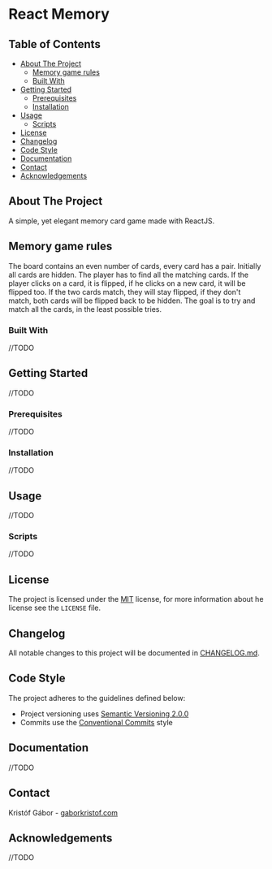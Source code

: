 # React Memory

## Table of Contents

- [About The Project](#about-the-project)
  - [Memory game rules](#memory-game-rules)
  - [Built With](#built-with)
- [Getting Started](#getting-started)
  - [Prerequisites](#prerequisites)
  - [Installation](#installation)
- [Usage](#usage)
  - [Scripts](#scripts)
- [License](#license)
- [Changelog](#changelog)
- [Code Style](#code-style)
- [Documentation](#documentation)
- [Contact](#contact)
- [Acknowledgements](#acknowledgements)

## About The Project

A simple, yet elegant memory card game made with ReactJS.

## Memory game rules

The board contains an even number of cards, every card has a pair. Initially all cards are hidden. The player has to find all the matching cards. If the player clicks on a card, it is flipped, if he clicks on a new card, it will be flipped too. If the two cards match, they will stay flipped, if they don't match, both cards will be flipped back to be hidden. The goal is to try and match all the cards, in the least possible tries.

### Built With

//TODO

## Getting Started

//TODO

### Prerequisites

//TODO

### Installation

//TODO

## Usage

//TODO

### Scripts

//TODO

## License

The project is licensed under the [MIT](https://opensource.org/licenses/MIT) license, for more information about he license see the `LICENSE` file.

## Changelog

All notable changes to this project will be documented in [CHANGELOG.md](https://github.com/gaborkristof/react-memory/CHANGELOG.md).

## Code Style

The project adheres to the guidelines defined below:

- Project versioning uses [Semantic Versioning 2.0.0](https://semver.org/)
- Commits use the [Conventional Commits](https://www.conventionalcommits.org/en/v1.0.0/) style

## Documentation

//TODO

## Contact

Kristóf Gábor - [gaborkristof.com](https://www.gaborkristof.com)

## Acknowledgements

//TODO
